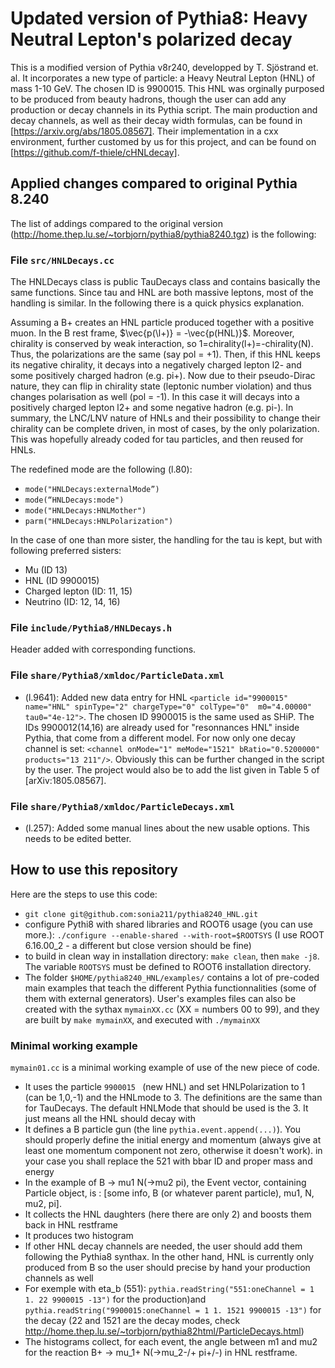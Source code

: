 # Updated version of Pythia8: Heavy Neutral Lepton's polarized decay


This is a modified version of Pythia v8r240, developped by T. Sjöstrand et. al. 
It incorporates a new type of particle: a Heavy Neutral Lepton (HNL) of mass 1-10 GeV. The chosen ID is 9900015. This HNL was orginally purposed to be produced from beauty hadrons, though the user can add any production or decay channels in its Pythia script. The main production and decay channels, as well as their decay width formulas, can be found in [https://arxiv.org/abs/1805.08567]. Their implementation in a cxx environment, further customed by us for this project, and can be found on [https://github.com/f-thiele/cHNLdecay].



## Applied changes compared to original Pythia 8.240

The list of addings compared to the original version (http://home.thep.lu.se/~torbjorn/pythia8/pythia8240.tgz) is the following:

### File `src/HNLDecays.cc`
The HNLDecays class is public TauDecays class and contains basically the same functions. Since tau and HNL are both massive leptons, most of the handling is similar. In the following there is a quick physics explanation.

Assuming a B+ creates an HNL particle produced together with a positive muon. In the B rest frame, $\vec{p(\l+)} = -\vec{p(HNL)}$. Moreover, chirality is conserved by weak interaction, so 1=chirality(l+)=-chirality(N). Thus, the polarizations are the same (say pol = +1). Then, if this HNL keeps its negative chirality, it decays into a negatively charged lepton l2- and some positively charged hadron (e.g. pi+). Now due to their pseudo-Dirac nature, they can flip in chirality state (leptonic number violation) and thus changes polarisation as well (pol = -1). In this case it will decays into a positively charged lepton l2+ and some negative hadron (e.g. pi-). In summary, the LNC/LNV nature of HNLs and their possibility to change their chirality can be complete driven, in most of cases, by the only polarization. This was hopefully already coded for tau particles, and then reused for HNLs.

The redefined mode are the following (l.80):
* `mode("HNLDecays:externalMode”)`
* `mode(“HNLDecays:mode")`
* `mode("HNLDecays:HNLMother")`
* `parm("HNLDecays:HNLPolarization")`

In the case of one than more sister, the handling for the tau is kept, but with following preferred sisters:
* Mu (ID 13)
* HNL (ID 9900015)
* Charged lepton (ID: 11, 15)
* Neutrino (ID: 12, 14, 16)

### File `include/Pythia8/HNLDecays.h`
Header added with corresponding functions.

### File `share/Pythia8/xmldoc/ParticleData.xml`
* (l.9641): Added new data entry for HNL `<particle id="9900015" name="HNL" spinType="2" chargeType="0" colType="0" 
          m0="4.00000" tau0="4e-12">`. The chosen ID 9900015 is the same used as SHiP. The IDs 9900012(14,16) are already used for "resonnances HNL" inside Pythia, that come from a different model. For now only one decay channel is set: `<channel onMode="1" meMode="1521" bRatio="0.5200000" products="13 211"/>`. Obviously this can be further changed in the script by the user. The project would also be to add the list given in Table 5 of [arXiv:1805.08567].
          
### File `share/Pythia8/xmldoc/ParticleDecays.xml`
* (l.257): Added some manual lines about the new usable options. This needs to be edited better.

## How to use this repository 

Here are the steps to use this code:
* `git clone git@github.com:sonia211/pythia8240_HNL.git` 
* configure Pythi8 with shared libraries and ROOT6 usage (you can use more.): `./configure --enable-shared --with-root=$ROOTSYS` (I use ROOT 6.16.00_2 - a different but close version should be fine)
* to build in clean way in installation directory: `make clean`, then `make -j8`. The variable `ROOTSYS` must be defined to ROOT6 installation directory.
* The folder `$HOME/pythia8240_HNL/examples/` contains a lot of pre-coded main examples that teach the different Pythia functionnalities (some of them with external generators). User's examples files can also be created with the sythax `mymainXX.cc` (XX = numbers 00 to 99), and they are built by `make mymainXX`, and executed with `./mymainXX`

### Minimal working example 

`mymain01.cc` is a minimal working example of use of the new piece of code. 
* It uses the particle `9900015 ` (new HNL) and set HNLPolarization to 1 (can be 1,0,-1) and the HNLmode to 3. The definitions are the same than for TauDecays. The default HNLMode that should be used is the 3. It just means all the HNL should decay with 
* It defines a B particle gun (the line `pythia.event.append(...)`). You should properly define the initial energy and momentum (always give at least one momentum component not zero, otherwise it doesn't work). in your case you shall replace the 521 with bbar ID and proper mass and energy
* In the example of B -> mu1 N(->mu2 pi), the Event vector, containing Particle object, is : [some info, B (or whatever parent particle), mu1, N, mu2, pi].
* It collects the HNL daughters (here there are only 2) and boosts them back in HNL restframe
* It produces two histogram
* If other HNL decay channels are needed, the user should add them following the Pythia8 synthax. In the other hand, HNL is currently only produced from B so the user should precise by hand your production channels as well
* For exemple with eta_b (551): `pythia.readString("551:oneChannel = 1 1. 22 9900015 -13")` for the production)and `pythia.readString("9900015:oneChannel = 1 1. 1521 9900015 -13")` for the decay (22 and 1521 are the decay modes, check http://home.thep.lu.se/~torbjorn/pythia82html/ParticleDecays.html)
* The histograms collect, for each event, the angle between m1 and mu2 for the reaction B+ -> mu_1+ N(->mu_2-/+ pi+/-) in HNL restframe. 

